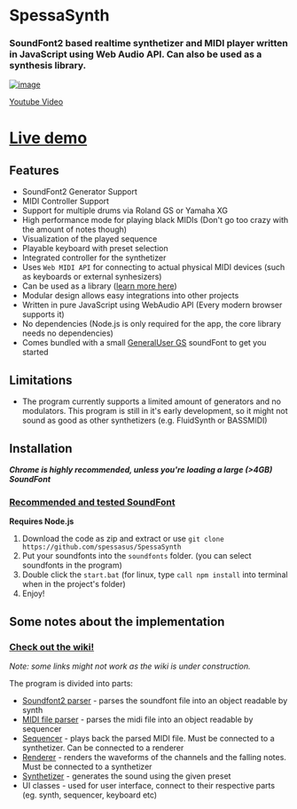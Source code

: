 # SpessaSynth
### SoundFont2 based realtime synthetizer and MIDI player written in JavaScript using Web Audio API. Can also be used as a synthesis library.

[![image](https://github.com/spessasus/SpessaSynth/assets/95608008/a43ae4bd-54e7-466e-8aa1-946a8b6f61f7)](https://www.youtube.com/watch?v=_vPkI35Y5Po)

[Youtube Video](https://youtu.be/_vPkI35Y5Po)

# [Live demo](https://spessasus.github.io/SpessaSynth/)

## Features
- SoundFont2 Generator Support
- MIDI Controller Support
- Support for multiple drums via Roland GS or Yamaha XG
- High performance mode for playing black MIDIs (Don't go too crazy with the amount of notes though)
- Visualization of the played sequence
- Playable keyboard with preset selection
- Integrated controller for the synthetizer
- Uses `Web MIDI API` for connecting to actual physical MIDI devices (such as keyboards or external synhesizers)
- Can be used as a library ([learn more here](../../wiki/Home#simple-demo))
- Modular design allows easy integrations into other projects
- Written in pure JavaScript using WebAudio API (Every modern browser supports it)
- No dependencies (Node.js is only required for the app, the core library needs no dependencies)
- Comes bundled with a small [GeneralUser GS](https://schristiancollins.com/generaluser.php) soundFont to get you started

## Limitations
- The program currently supports a limited amount of generators and no modulators. 
This program is still in it's early development, so it might not sound as good as other synthetizers (e.g. FluidSynth or BASSMIDI)

## Installation
***Chrome is highly recommended, unless you're loading a large (>4GB) SoundFont***

### [Recommended and tested SoundFont](https://musical-artifacts.com/artifacts/1176)

**Requires Node.js**
1. Download the code as zip and extract or use `git clone https://github.com/spessasus/SpessaSynth`
2. Put your soundfonts into the `soundfonts` folder. (you can select soundfonts in the program)
3. Double click the `start.bat` (for linux, type `call npm install` into terminal when in the project's folder)
4. Enjoy!

## Some notes about the implementation
### [Check out the wiki!](../../wiki/Home)
*Note: some links might not work as the wiki is under construction.*

The program is divided into parts:
- [Soundfont2 parser](../../wiki/SoundFont2-Class) - parses the soundfont file into an object readable by synth
- [MIDI file parser](../../wiki/MIDI-Class) - parses the midi file into an object readable by sequencer
- [Sequencer](../../wiki/Sequencer-Class) - plays back the parsed MIDI file. Must be connected to a synthetizer. Can be connected to a renderer
- [Renderer](../../wiki/Renderer-Class) - renders the waveforms of the channels and the falling notes. Must be connected to a synthetizer
- [Synthetizer](../../wiki/Synthetizer-Class) - generates the sound using the given preset
- UI classes - used for user interface, connect to their respective parts (eg. synth, sequencer, keyboard etc)
